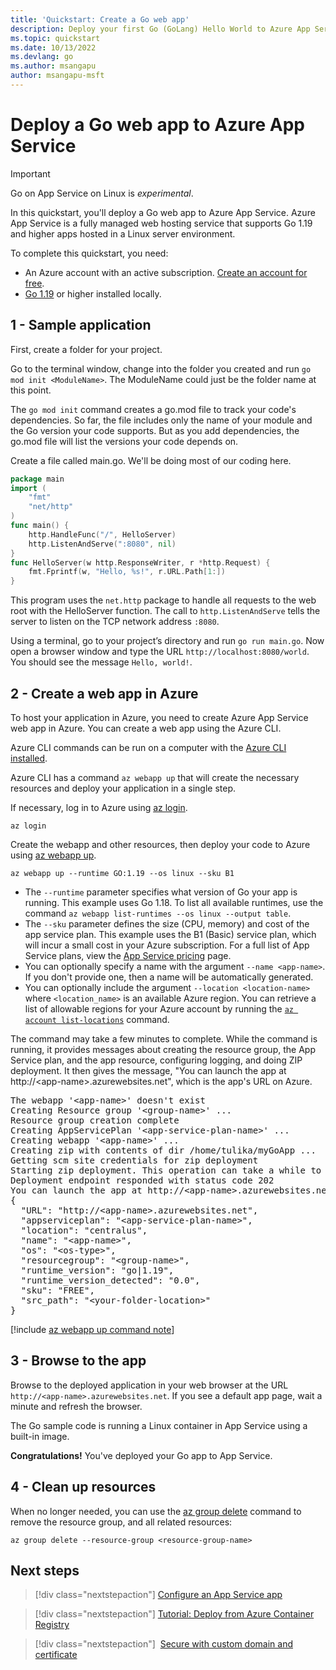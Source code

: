 ```yaml
---
title: 'Quickstart: Create a Go web app'
description: Deploy your first Go (GoLang) Hello World to Azure App Service in minutes.
ms.topic: quickstart
ms.date: 10/13/2022
ms.devlang: go
ms.author: msangapu
author: msangapu-msft
---
```


# Deploy a Go web app to Azure App Service

> [!IMPORTANT]
> Go on App Service on Linux is _experimental_.
>

In this quickstart, you'll deploy a Go web app to Azure App Service. Azure App Service is a fully managed web hosting service that supports Go 1.19 and higher apps hosted in a Linux server environment.

To complete this quickstart, you need:

- An Azure account with an active subscription. [Create an account for free](https://azure.microsoft.com/free/?ref=microsoft.com&utm_source=microsoft.com&utm_medium=docs).
- [Go 1.19](https://go.dev/dl/) or higher installed locally.

## 1 - Sample application

First, create a folder for your project.

Go to the terminal window, change into the folder you created and run `go mod init <ModuleName>`. The ModuleName could just be the folder name at this point.

The `go mod init` command creates a go.mod file to track your code's dependencies. So far, the file includes only the name of your module and the Go version your code supports. But as you add dependencies, the go.mod file will list the versions your code depends on.

Create a file called main.go. We'll be doing most of our coding here.

```go
package main
import (
    "fmt"
    "net/http"
)
func main() {
    http.HandleFunc("/", HelloServer)
    http.ListenAndServe(":8080", nil)
}
func HelloServer(w http.ResponseWriter, r *http.Request) {
    fmt.Fprintf(w, "Hello, %s!", r.URL.Path[1:])
}
```

This program uses the `net.http` package to handle all requests to the web root with the HelloServer function. The call to `http.ListenAndServe` tells the server to listen on the TCP network address `:8080`.

Using a terminal, go to your project’s directory and run `go run main.go`. Now open a browser window and type the URL `http://localhost:8080/world`. You should see the message `Hello, world!`.

## 2 - Create a web app in Azure

To host your application in Azure, you need to create Azure App Service web app in Azure. You can create a web app using the Azure CLI.

Azure CLI commands can be run on a computer with the [Azure CLI installed](/cli/azure/install-azure-cli).

Azure CLI has a command `az webapp up` that will create the necessary resources and deploy your application in a single step.

If necessary, log in to Azure using [az login](/cli/azure/authenticate-azure-cli).

```azurecli
az login
```

Create the webapp and other resources, then deploy your code to Azure using [az webapp up](/cli/azure/webapp#az-webapp-up).

```azurecli
az webapp up --runtime GO:1.19 --os linux --sku B1
```

* The `--runtime` parameter specifies what version of Go your app is running. This example uses Go 1.18. To list all available runtimes, use the command `az webapp list-runtimes --os linux --output table`.
* The `--sku` parameter defines the size (CPU, memory) and cost of the app service plan. This example uses the B1 (Basic) service plan, which will incur a small cost in your Azure subscription. For a full list of App Service plans, view the [App Service pricing](https://azure.microsoft.com/pricing/details/app-service/linux/) page.
* You can optionally specify a name with the argument `--name <app-name>`. If you don't provide one, then a name will be automatically generated.
* You can optionally include the argument `--location <location-name>` where `<location_name>` is an available Azure region. You can retrieve a list of allowable regions for your Azure account by running the [`az account list-locations`](/cli/azure/appservice#az-appservice-list-locations) command.

The command may take a few minutes to complete. While the command is running, it provides messages about creating the resource group, the App Service plan, and the app resource, configuring logging, and doing ZIP deployment. It then gives the message, "You can launch the app at http://&lt;app-name&gt;.azurewebsites.net", which is the app's URL on Azure.

<pre>
The webapp '&lt;app-name>' doesn't exist
Creating Resource group '&lt;group-name>' ...
Resource group creation complete
Creating AppServicePlan '&lt;app-service-plan-name>' ...
Creating webapp '&lt;app-name>' ...
Creating zip with contents of dir /home/tulika/myGoApp ...
Getting scm site credentials for zip deployment
Starting zip deployment. This operation can take a while to complete ...
Deployment endpoint responded with status code 202
You can launch the app at http://&lt;app-name>.azurewebsites.net
{
  "URL": "http://&lt;app-name>.azurewebsites.net",
  "appserviceplan": "&lt;app-service-plan-name>",
  "location": "centralus",
  "name": "&lt;app-name>",
  "os": "&lt;os-type>",
  "resourcegroup": "&lt;group-name>",
  "runtime_version": "go|1.19",
  "runtime_version_detected": "0.0",
  "sku": "FREE",
  "src_path": "&lt;your-folder-location>"
}
</pre>

[!include [az webapp up command note](../../includes/app-service-web-az-webapp-up-note.md)]

## 3 - Browse to the app

Browse to the deployed application in your web browser at the URL `http://<app-name>.azurewebsites.net`. If you see a default app page, wait a minute and refresh the browser.

The Go sample code is running a Linux container in App Service using a built-in image.

**Congratulations!** You've deployed your Go app to App Service.

## 4 - Clean up resources

When no longer needed, you can use the [az group delete](/cli/azure/group#az-group-delete) command to remove the resource group, and all related resources:

```azurecli-interactive
az group delete --resource-group <resource-group-name>
```
## Next steps

> [!div class="nextstepaction"]
> [Configure an App Service app](./configure-common.md)

> [!div class="nextstepaction"]
> [Tutorial: Deploy from Azure Container Registry](./tutorial-custom-container.md)

> [!div class="nextstepaction"]
> [Secure with custom domain and certificate](tutorial-secure-domain-certificate.md)
